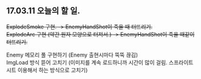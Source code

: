 ## 17.03.11 오늘의 할 일.

~~ExplodeSmoke 구현. -> EnemyHandShot이 죽을 때 터뜨리기.~~ </br>
~~ExplodeArc 구현 (약간 원자 모양으로 터져서.) -> EnemyHandShot이 죽을 때같이 터뜨리기.~~ </br>

Enemy 메모리 풀 구현하기 (Enemy 출현시마다 뚝뚝 끊김)</br>
ImgLoad 방식 뜯어 고치기 (이미지를 계속 로드하니까 시간이 많이 걸림. 스프라이트 시트 이용해서 하는 방식으로 고치기)</br>
